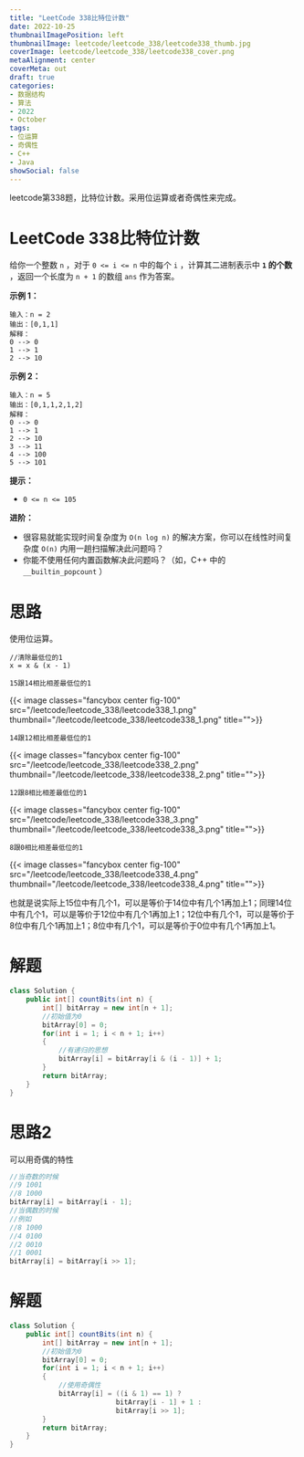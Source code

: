 ```yaml
---
title: "LeetCode 338比特位计数"
date: 2022-10-25
thumbnailImagePosition: left
thumbnailImage: leetcode/leetcode_338/leetcode338_thumb.jpg
coverImage: leetcode/leetcode_338/leetcode338_cover.png
metaAlignment: center
coverMeta: out
draft: true
categories:
- 数据结构
- 算法
- 2022
- October
tags:
- 位运算
- 奇偶性
- C++
- Java
showSocial: false
---
```


leetcode第338题，比特位计数。采用位运算或者奇偶性来完成。

<!--more-->
# LeetCode 338比特位计数

给你一个整数 `n` ，对于 `0 <= i <= n` 中的每个 `i` ，计算其二进制表示中 **`1` 的个数** ，返回一个长度为 `n + 1` 的数组 `ans` 作为答案。



**示例 1：**

```text
输入：n = 2
输出：[0,1,1]
解释：
0 --> 0
1 --> 1
2 --> 10
```



**示例 2：**

```text
输入：n = 5
输出：[0,1,1,2,1,2]
解释：
0 --> 0
1 --> 1
2 --> 10
3 --> 11
4 --> 100
5 --> 101
```



**提示：**

- `0 <= n <= 105`



**进阶：**

- 很容易就能实现时间复杂度为 `O(n log n)` 的解决方案，你可以在线性时间复杂度 `O(n)` 内用一趟扫描解决此问题吗？
- 你能不使用任何内置函数解决此问题吗？（如，C++ 中的 `__builtin_popcount` ）



# 思路

使用位运算。

```tetx
//清除最低位的1
x = x & (x - 1)
```

`15跟14相比相差最低位的1`

{{< image classes="fancybox center fig-100" src="/leetcode/leetcode_338/leetcode338_1.png" thumbnail="/leetcode/leetcode_338/leetcode338_1.png" title="">}}

`14跟12相比相差最低位的1`

{{< image classes="fancybox center fig-100" src="/leetcode/leetcode_338/leetcode338_2.png" thumbnail="/leetcode/leetcode_338/leetcode338_2.png" title="">}}

`12跟8相比相差最低位的1`

{{< image classes="fancybox center fig-100" src="/leetcode/leetcode_338/leetcode338_3.png" thumbnail="/leetcode/leetcode_338/leetcode338_3.png" title="">}}

`8跟0相比相差最低位的1`

{{< image classes="fancybox center fig-100" src="/leetcode/leetcode_338/leetcode338_4.png" thumbnail="/leetcode/leetcode_338/leetcode338_4.png" title="">}}

也就是说实际上15位中有几个1，可以是等价于14位中有几个1再加上1；同理14位中有几个1，可以是等价于12位中有几个1再加上1；12位中有几个1，可以是等价于8位中有几个1再加上1；8位中有几个1，可以是等价于0位中有几个1再加上1。



# 解题

```java
class Solution {
    public int[] countBits(int n) {
        int[] bitArray = new int[n + 1];
        //初始值为0
        bitArray[0] = 0;
        for(int i = 1; i < n + 1; i++)
        {
            //有递归的思想
            bitArray[i] = bitArray[i & (i - 1)] + 1;
        }
        return bitArray;
    }
}
```



# 思路2

可以用奇偶的特性

```c++
//当奇数的时候
//9 1001
//8 1000
bitArray[i] = bitArray[i - 1];
//当偶数的时候
//例如
//8 1000
//4 0100
//2 0010
//1 0001
bitArray[i] = bitArray[i >> 1];
```



# 解题

```java
class Solution {
    public int[] countBits(int n) {
        int[] bitArray = new int[n + 1];
        //初始值为0
        bitArray[0] = 0;
        for(int i = 1; i < n + 1; i++)
        {
            //使用奇偶性
            bitArray[i] = ((i & 1) == 1) ?
                          bitArray[i - 1] + 1 :
                          bitArray[i >> 1];
        }
        return bitArray;
    }
}
```

